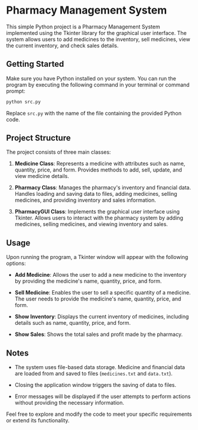 # Pharmacy Management System

This simple Python project is a Pharmacy Management System implemented using the Tkinter library for the graphical user interface. The system allows users to add medicines to the inventory, sell medicines, view the current inventory, and check sales details.

## Getting Started

Make sure you have Python installed on your system. You can run the program by executing the following command in your terminal or command prompt:

```bash
python src.py
```

Replace `src.py` with the name of the file containing the provided Python code.

## Project Structure

The project consists of three main classes:

1. **Medicine Class**: Represents a medicine with attributes such as name, quantity, price, and form. Provides methods to add, sell, update, and view medicine details.

2. **Pharmacy Class**: Manages the pharmacy's inventory and financial data. Handles loading and saving data to files, adding medicines, selling medicines, and providing inventory and sales information.

3. **PharmacyGUI Class**: Implements the graphical user interface using Tkinter. Allows users to interact with the pharmacy system by adding medicines, selling medicines, and viewing inventory and sales.

## Usage

Upon running the program, a Tkinter window will appear with the following options:

- **Add Medicine**: Allows the user to add a new medicine to the inventory by providing the medicine's name, quantity, price, and form.

- **Sell Medicine**: Enables the user to sell a specific quantity of a medicine. The user needs to provide the medicine's name, quantity, price, and form.

- **Show Inventory**: Displays the current inventory of medicines, including details such as name, quantity, price, and form.

- **Show Sales**: Shows the total sales and profit made by the pharmacy.

## Notes

- The system uses file-based data storage. Medicine and financial data are loaded from and saved to files (`medicines.txt` and `data.txt`).

- Closing the application window triggers the saving of data to files.

- Error messages will be displayed if the user attempts to perform actions without providing the necessary information.

Feel free to explore and modify the code to meet your specific requirements or extend its functionality.
